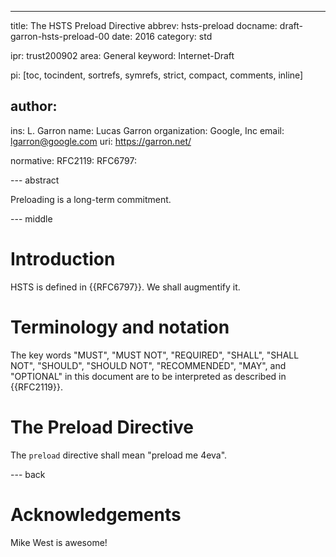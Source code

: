 ---
title: The HSTS Preload Directive
abbrev: hsts-preload
docname: draft-garron-hsts-preload-00
date: 2016
category: std

ipr: trust200902
area: General
keyword: Internet-Draft

pi: [toc, tocindent, sortrefs, symrefs, strict, compact, comments, inline]

author:
-
  ins: L. Garron
  name: Lucas Garron
  organization: Google, Inc
  email: lgarron@google.com
  uri: https://garron.net/

normative:
  RFC2119:
  RFC6797:

--- abstract

Preloading is a long-term commitment.

--- middle

# Introduction

HSTS is defined in {{RFC6797}}. We shall augmentify it.

# Terminology and notation

The key words "MUST", "MUST NOT", "REQUIRED", "SHALL", "SHALL NOT", "SHOULD",
"SHOULD NOT", "RECOMMENDED", "MAY", and "OPTIONAL" in this document are to be
interpreted as described in {{RFC2119}}.

# The Preload Directive

The `preload` directive shall mean "preload me 4eva".

--- back

# Acknowledgements

Mike West is awesome!
